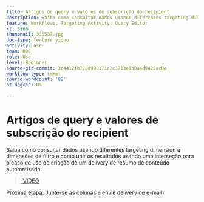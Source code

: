 ```yaml
---
title: Artigos de query e valores de subscrição do recipient
description: Saiba como consultar dados usando diferentes targeting dimension e dimensões de filtro e como unir os resultados usando uma interseção para o caso de uso de criação de um delivery de resumo de conteúdo automatizado.
feature: Workflows, Targeting Activity, Query Editor
kt: 8166
thumbnail: 336537.jpg
doc-type: feature video
activity: use
team: DOC
role: User
level: Beginner
source-git-commit: 3d4412fb770d998171a2c3713e1b8a4d9422ac8e
workflow-type: tm+mt
source-wordcount: '82'
ht-degree: 0%

---
```



# Artigos de query e valores de subscrição do recipient

Saiba como consultar dados usando diferentes targeting dimension e dimensões de filtro e como unir os resultados usando uma interseção para o caso de uso de criação de um delivery de resumo de conteúdo automatizado.

>[!VIDEO](https://video.tv.adobe.com/v/336537?quality=12)

Próxima etapa: [Junte-se às colunas e envie delivery de e-mail](/help/tutorial-using-soap-apis/join-columns-and-send-automated-email-delivery.md))
